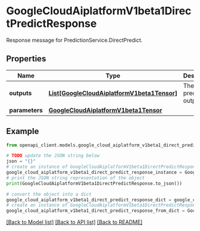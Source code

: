 # GoogleCloudAiplatformV1beta1DirectPredictResponse

Response message for PredictionService.DirectPredict.

## Properties

Name | Type | Description | Notes
------------ | ------------- | ------------- | -------------
**outputs** | [**List[GoogleCloudAiplatformV1beta1Tensor]**](GoogleCloudAiplatformV1beta1Tensor.md) | The prediction output. | [optional] 
**parameters** | [**GoogleCloudAiplatformV1beta1Tensor**](GoogleCloudAiplatformV1beta1Tensor.md) |  | [optional] 

## Example

```python
from openapi_client.models.google_cloud_aiplatform_v1beta1_direct_predict_response import GoogleCloudAiplatformV1beta1DirectPredictResponse

# TODO update the JSON string below
json = "{}"
# create an instance of GoogleCloudAiplatformV1beta1DirectPredictResponse from a JSON string
google_cloud_aiplatform_v1beta1_direct_predict_response_instance = GoogleCloudAiplatformV1beta1DirectPredictResponse.from_json(json)
# print the JSON string representation of the object
print(GoogleCloudAiplatformV1beta1DirectPredictResponse.to_json())

# convert the object into a dict
google_cloud_aiplatform_v1beta1_direct_predict_response_dict = google_cloud_aiplatform_v1beta1_direct_predict_response_instance.to_dict()
# create an instance of GoogleCloudAiplatformV1beta1DirectPredictResponse from a dict
google_cloud_aiplatform_v1beta1_direct_predict_response_from_dict = GoogleCloudAiplatformV1beta1DirectPredictResponse.from_dict(google_cloud_aiplatform_v1beta1_direct_predict_response_dict)
```
[[Back to Model list]](../README.md#documentation-for-models) [[Back to API list]](../README.md#documentation-for-api-endpoints) [[Back to README]](../README.md)


